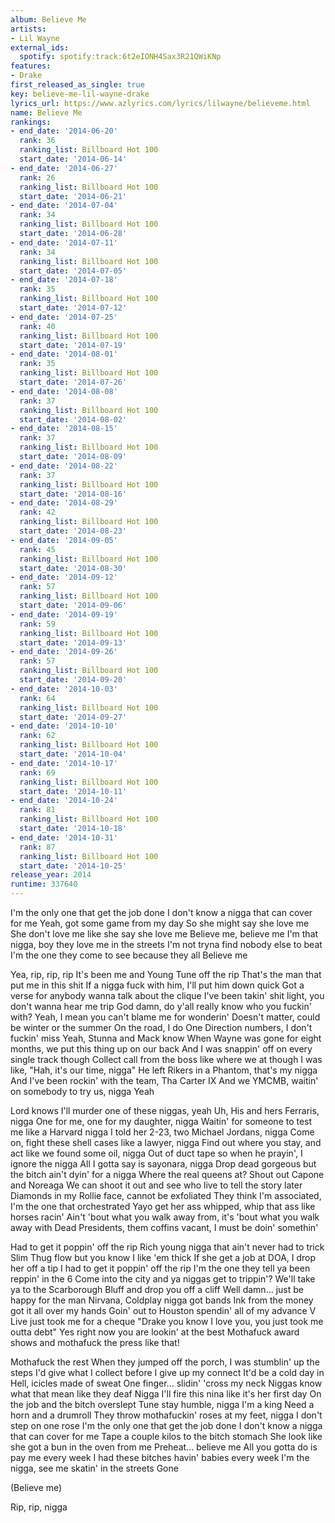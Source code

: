 ```yaml
---
album: Believe Me
artists:
- Lil Wayne
external_ids:
  spotify: spotify:track:6t2eIONH4Sax3R21QWiKNp
features:
- Drake
first_released_as_single: true
key: believe-me-lil-wayne-drake
lyrics_url: https://www.azlyrics.com/lyrics/lilwayne/believeme.html
name: Believe Me
rankings:
- end_date: '2014-06-20'
  rank: 36
  ranking_list: Billboard Hot 100
  start_date: '2014-06-14'
- end_date: '2014-06-27'
  rank: 26
  ranking_list: Billboard Hot 100
  start_date: '2014-06-21'
- end_date: '2014-07-04'
  rank: 34
  ranking_list: Billboard Hot 100
  start_date: '2014-06-28'
- end_date: '2014-07-11'
  rank: 34
  ranking_list: Billboard Hot 100
  start_date: '2014-07-05'
- end_date: '2014-07-18'
  rank: 35
  ranking_list: Billboard Hot 100
  start_date: '2014-07-12'
- end_date: '2014-07-25'
  rank: 40
  ranking_list: Billboard Hot 100
  start_date: '2014-07-19'
- end_date: '2014-08-01'
  rank: 35
  ranking_list: Billboard Hot 100
  start_date: '2014-07-26'
- end_date: '2014-08-08'
  rank: 37
  ranking_list: Billboard Hot 100
  start_date: '2014-08-02'
- end_date: '2014-08-15'
  rank: 37
  ranking_list: Billboard Hot 100
  start_date: '2014-08-09'
- end_date: '2014-08-22'
  rank: 37
  ranking_list: Billboard Hot 100
  start_date: '2014-08-16'
- end_date: '2014-08-29'
  rank: 42
  ranking_list: Billboard Hot 100
  start_date: '2014-08-23'
- end_date: '2014-09-05'
  rank: 45
  ranking_list: Billboard Hot 100
  start_date: '2014-08-30'
- end_date: '2014-09-12'
  rank: 57
  ranking_list: Billboard Hot 100
  start_date: '2014-09-06'
- end_date: '2014-09-19'
  rank: 59
  ranking_list: Billboard Hot 100
  start_date: '2014-09-13'
- end_date: '2014-09-26'
  rank: 57
  ranking_list: Billboard Hot 100
  start_date: '2014-09-20'
- end_date: '2014-10-03'
  rank: 64
  ranking_list: Billboard Hot 100
  start_date: '2014-09-27'
- end_date: '2014-10-10'
  rank: 62
  ranking_list: Billboard Hot 100
  start_date: '2014-10-04'
- end_date: '2014-10-17'
  rank: 69
  ranking_list: Billboard Hot 100
  start_date: '2014-10-11'
- end_date: '2014-10-24'
  rank: 81
  ranking_list: Billboard Hot 100
  start_date: '2014-10-18'
- end_date: '2014-10-31'
  rank: 87
  ranking_list: Billboard Hot 100
  start_date: '2014-10-25'
release_year: 2014
runtime: 337640
---
```

I'm the only one that get the job done
I don't know a nigga that can cover for me
Yeah, got some game from my day
So she might say she love me
She don't love me like she say she love me
Believe me, believe me
I'm that nigga, boy they love me in the streets
I'm not tryna find nobody else to beat
I'm the one they come to see because they all
Believe me


Yea, rip, rip, rip
It's been me and Young Tune off the rip
That's the man that put me in this shit
If a nigga fuck with him, I'll put him down quick
Got a verse for anybody wanna talk about the clique
I've been takin' shit light, you don't wanna hear me trip
God damn, do y'all really know who you fuckin' with?
Yeah, I mean you can't blame me for wonderin'
Doesn't matter, could be winter or the summer
On the road, I do One Direction numbers, I don't fuckin' miss
Yeah, Stunna and Mack know
When Wayne was gone for eight months, we put this thing up on our back
And I was snappin' off on every single track though
Collect call from the boss like where we at though
I was like, "Hah, it's our time, nigga"
He left Rikers in a Phantom, that's my nigga
And I've been rockin' with the team, Tha Carter IX
And we YMCMB, waitin' on somebody to try us, nigga
Yeah

Lord knows I'll murder one of these niggas, yeah
Uh, His and hers Ferraris, nigga
One for me, one for my daughter, nigga
Waitin' for someone to test me like a Harvard nigga
I told her 2-23, two Michael Jordans, nigga
Come on, fight these shell cases like a lawyer, nigga
Find out where you stay, and act like we found some oil, nigga
Out of duct tape so when he prayin', I ignore the nigga
All I gotta say is sayonara, nigga
Drop dead gorgeous but the bitch ain't dyin' for a nigga
Where the real queens at? Shout out Capone and Noreaga
We can shoot it out and see who live to tell the story later
Diamonds in my Rollie face, cannot be exfoliated
They think I'm associated, I'm the one that orchestrated
Yayo get her ass whipped, whip that ass like horses racin'
Ain't 'bout what you walk away from, it's 'bout what you walk away with
Dead Presidents, them coffins vacant, I must be doin' somethin'

Had to get it poppin' off the rip
Rich young nigga that ain't never had to trick
Slim Thug flow but you know I like 'em thick
If she get a job at DOA, I drop her off a tip
I had to get it poppin' off the rip
I'm the one they tell ya been reppin' in the 6
Come into the city and ya niggas get to trippin'?
We'll take ya to the Scarborough Bluff and drop you off a cliff
Well damn... just be happy for the man
Nirvana, Coldplay nigga got bands
Ink from the money got it all over my hands
Goin' out to Houston spendin' all of my advance
V Live just took me for a cheque
"Drake you know I love you, you just took me outta debt"
Yes right now you are lookin' at the best
Mothafuck award shows and mothafuck the press like that!


Mothafuck the rest
When they jumped off the porch, I was stumblin' up the steps
I'd give what I collect before I give up my connect
It'd be a cold day in Hell, icicles made of sweat
One finger... slidin' 'cross my neck
Niggas know what that mean like they deaf
Nigga I'll fire this nina like it's her first day
On the job and the bitch overslept
Tune stay humble, nigga I'm a king
Need a horn and a drumroll
They throw mothafuckin' roses at my feet, nigga
I don't step on one rose
I'm the only one that get the job done
I don't know a nigga that can cover for me
Tape a couple kilos to the bitch stomach
She look like she got a bun in the oven from me
Preheat... believe me
All you gotta do is pay me every week
I had these bitches havin' babies every week
I'm the nigga, see me skatin' in the streets
Gone

(Believe me)

 Rip, rip, nigga
